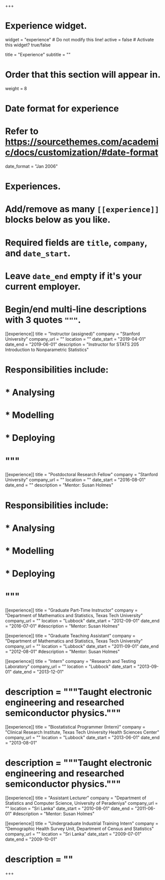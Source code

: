 +++
# Experience widget.
widget = "experience"  # Do not modify this line!
active = false  # Activate this widget? true/false

title = "Experience"
subtitle = ""

# Order that this section will appear in.
weight = 8

# Date format for experience
#   Refer to https://sourcethemes.com/academic/docs/customization/#date-format
date_format = "Jan 2006"

# Experiences.
#   Add/remove as many `[[experience]]` blocks below as you like.
#   Required fields are `title`, `company`, and `date_start`.
#   Leave `date_end` empty if it's your current employer.
#   Begin/end multi-line descriptions with 3 quotes `"""`.

[[experience]]
  title = "Instructor (assigned)"
  company = "Stanford University"
  company_url = ""
  location = ""
  date_start = "2019-04-01"
  date_end = "2019-06-01"
  description = "Instructor for STATS 205 Introduction to Nonparametric Statistics"
  # Responsibilities include:
  # 
  # * Analysing
  # * Modelling
  # * Deploying
  # """


[[experience]]
  title = "Postdoctoral Research Fellow"
  company = "Stanford University"
  company_url = ""
  location = ""
  date_start = "2016-08-01"
  date_end = ""
  description = "Mentor: Susan Holmes"
  # Responsibilities include:
  # 
  # * Analysing
  # * Modelling
  # * Deploying
  # """

[[experience]]
  title = "Graduate Part-Time Instructor"
  company = "Department of Mathematics and Statistics, Texas Tech University"
  company_url = ""
  location = "Lubbock"
  date_start = "2012-09-01"
  date_end = "2016-07-01"
  #description = "Mentor: Susan Holmes"
  
[[experience]]
  title = "Graduate Teaching Assistant"
  company = "Department of Mathematics and Statistics, Texas Tech University"
  company_url = ""
  location = "Lubbock"
  date_start = "2011-09-01"
  date_end = "2012-08-01"
  #description = "Mentor: Susan Holmes"
  
[[experience]]
  title = "Intern"
  company = "Research and Testing Laboratory"
  company_url = ""
  location = "Lubbock"
  date_start = "2013-09-01"
  date_end = "2013-12-01"
  # description = """Taught electronic engineering and researched semiconductor physics."""
  
  
[[experience]]
  title = "Biostatistical Programmer (Intern)"
  company = "Clinical Research Institute, Texas Tech University Health Sciences Center"
  company_url = ""
  location = "Lubbock"
  date_start = "2013-06-01"
  date_end = "2013-08-01"
  # description = """Taught electronic engineering and researched semiconductor physics."""

[[experience]]
  title = "Assistant Lecturer"
  company = "Department of Statistics and Computer Science, University of Peradeniya"
  company_url = ""
  location = "Sri Lanka"
  date_start = "2010-08-01"
  date_end = "2011-06-01"
  #description = "Mentor: Susan Holmes"  

[[experience]]
  title = "Undergraduate Industrial Training Intern"
  company = "Demographic Health Survey Unit, Department of Census and Statistics"
  company_url = ""
  location = "Sri Lanka"
  date_start = "2009-07-01"
  date_end = "2009-10-01"
  # description = ""

+++
